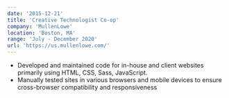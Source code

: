 ```yaml
---
date: '2015-12-21'
title: 'Creative Technologist Co-op'
company: 'MullenLowe'
location: 'Boston, MA'
range: 'July - December 2020'
url: 'https://us.mullenlowe.com/'
---
```


- Developed and maintained code for in-house and client websites primarily using HTML, CSS, Sass, JavaScript.
- Manually tested sites in various browsers and mobile devices to ensure cross-browser compatibility and responsiveness
